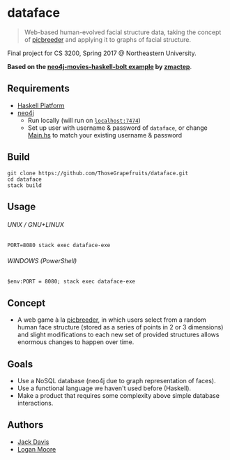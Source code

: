 # dataface
> Web-based human-evolved facial structure data, taking the concept of
[picbreeder](http://picbreeder.org/) and applying it to graphs of facial structure.

Final project for CS 3200, Spring 2017 @ Northeastern University.

__Based on the [neo4j-movies-haskell-bolt example](https://github.com/neo4j-examples/neo4j-movies-haskell-bolt) by [zmactep](https://github.com/zmactep)__.

Requirements
------------
- [Haskell Platform](https://www.haskell.org/downloads#platform)
- [neo4j](https://neo4j.com/download/community-edition/)
    + Run locally (will run on [`localhost:7474`](http://localhost:7474))
    + Set up user with username & password of `dataface`, or change [Main.hs](app/Main.hs)
      to match your existing username & password

Build
-----
```
git clone https://github.com/ThoseGrapefruits/dataface.git
cd dataface
stack build
```

Usage
-----
###### UNIX / GNU+LINUX
```
PORT=8080 stack exec dataface-exe
```

###### WINDOWS (PowerShell)
```
$env:PORT = 8080; stack exec dataface-exe
```

Concept
-------
- A web game à la [picbreeder](http://picbreeder.org), in which users select from a random human
  face structure (stored as a series of points in 2 or 3 dimensions) and slight modifications to
  each new set of provided structures allows enormous changes to happen over time.

Goals
-----
- Use a NoSQL database (neo4j due to graph representation of faces).
- Use a functional language we haven't used before (Haskell).
- Make a product that requires some complexity above simple database interactions.

Authors
-------
- [Jack Davis](https://github.com/dackJavies)
- [Logan Moore](https://github.com/ThoseGrapefruits)
